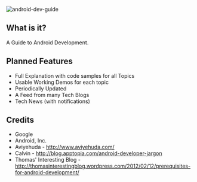![android-dev-guide](https://raw.github.com/niranjan94/android-dev-guide/gh-pages/images/cover.jpg "android-dev-guide") 

## What is it? 
A Guide to Android Development.

## Planned Features
* Full Explanation with code samples for all Topics
* Usable Working Demos for each topic
* Periodically Updated
* A Feed from many Tech Blogs
* Tech News (with notifications)

## Credits
* Google
* Android, Inc.
* Aviyehuda - http://www.aviyehuda.com/
* Calvin - http://blog.apptopia.com/android-developer-jargon
* Thomas' Interesting Blog - http://thomasinterestingblog.wordpress.com/2012/02/12/prerequisites-for-android-development/



